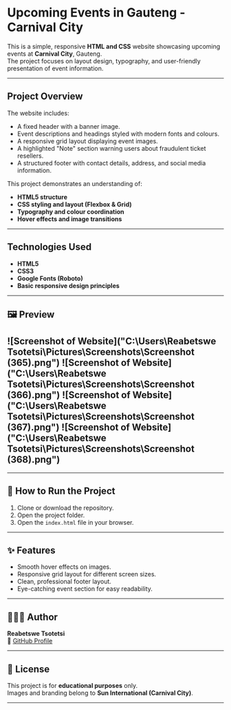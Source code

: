 # Upcoming Events in Gauteng - Carnival City

This is a simple, responsive **HTML and CSS** website showcasing upcoming events at **Carnival City**, Gauteng.  
The project focuses on layout design, typography, and user-friendly presentation of event information.

---

## Project Overview

The website includes:
- A fixed header with a banner image.  
- Event descriptions and headings styled with modern fonts and colours.  
- A responsive grid layout displaying event images.  
- A highlighted "Note" section warning users about fraudulent ticket resellers.  
- A structured footer with contact details, address, and social media information.  

This project demonstrates an understanding of:
- **HTML5 structure**
- **CSS styling and layout (Flexbox & Grid)**
- **Typography and colour coordination**
- **Hover effects and image transitions**

---

## Technologies Used

- **HTML5**
- **CSS3**
- **Google Fonts (Roboto)**
- **Basic responsive design principles**

---

## 🖼️ Preview

![Screenshot of Website]("C:\Users\Reabetswe Tsotetsi\Pictures\Screenshots\Screenshot (365).png")
![Screenshot of Website]("C:\Users\Reabetswe Tsotetsi\Pictures\Screenshots\Screenshot (366).png")
![Screenshot of Website]("C:\Users\Reabetswe Tsotetsi\Pictures\Screenshots\Screenshot (367).png")
![Screenshot of Website]("C:\Users\Reabetswe Tsotetsi\Pictures\Screenshots\Screenshot (368).png")
---
---

## 🚀 How to Run the Project

1. Clone or download the repository.  
2. Open the project folder.  
3. Open the `index.html` file in your browser.  

---

## ✨ Features

- Smooth hover effects on images.  
- Responsive grid layout for different screen sizes.  
- Clean, professional footer layout.  
- Eye-catching event section for easy readability.

---

## 👩🏽‍💻 Author

**Reabetswe Tsotetsi**    
🔗 [GitHub Profile](https://github.com/Reabetswe-Tso)

---

## 📝 License

This project is for **educational purposes** only.  
Images and branding belong to **Sun International (Carnival City)**.

---
